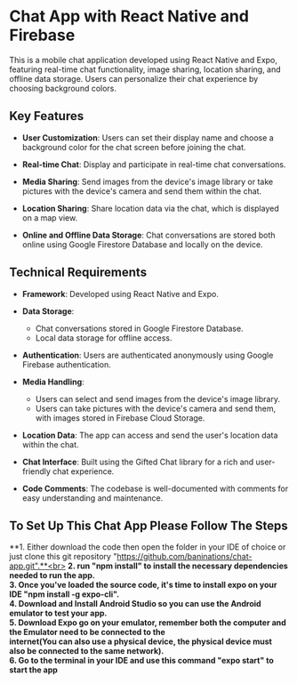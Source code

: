 # Chat App with React Native and Firebase

This is a mobile chat application developed using React Native and Expo, featuring real-time chat functionality, image sharing, location sharing, and offline data storage. Users can personalize their chat experience by choosing background colors.

## Key Features

- **User Customization**: Users can set their display name and choose a background color for the chat screen before joining the chat.

- **Real-time Chat**: Display and participate in real-time chat conversations.

- **Media Sharing**: Send images from the device's image library or take pictures with the device's camera and send them within the chat.

- **Location Sharing**: Share location data via the chat, which is displayed on a map view.

- **Online and Offline Data Storage**: Chat conversations are stored both online using Google Firestore Database and locally on the device.

## Technical Requirements

- **Framework**: Developed using React Native and Expo.

- **Data Storage**:
  - Chat conversations stored in Google Firestore Database.
  - Local data storage for offline access.

- **Authentication**: Users are authenticated anonymously using Google Firebase authentication.

- **Media Handling**:
  - Users can select and send images from the device's image library.
  - Users can take pictures with the device's camera and send them, with images stored in Firebase Cloud Storage.

- **Location Data**: The app can access and send the user's location data within the chat.

- **Chat Interface**: Built using the Gifted Chat library for a rich and user-friendly chat experience.

- **Code Comments**: The codebase is well-documented with comments for easy understanding and maintenance.


## To Set Up This Chat App Please Follow The Steps
**1. Either download the code then open the folder in your IDE of choice or just clone this git repository "https://github.com/baninations/chat-app.git".**<br>
**2. run "npm install" to install the necessary dependencies needed to run the app.**<br>
**3. Once you've loaded the source code, it's time to install expo on your IDE "npm install -g expo-cli".**<br>
**4. Download and Install Android Studio so you can use the Android emulator to test your app.**<br>
**5. Download Expo go on your emulator, remember both the computer and the Emulator need to be connected to the**<br>
**internet(You can also use a physical device, the physical device must also be connected to the same network).**<br>
**6. Go to the terminal in your IDE and use this command "expo start" to start the app**<br>

